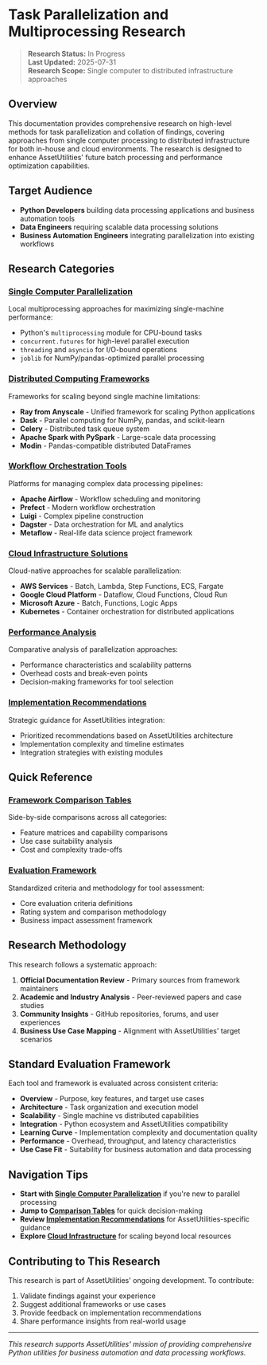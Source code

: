# Task Parallelization and Multiprocessing Research

> **Research Status:** In Progress  
> **Last Updated:** 2025-07-31  
> **Research Scope:** Single computer to distributed infrastructure approaches

## Overview

This documentation provides comprehensive research on high-level methods for task parallelization and collation of findings, covering approaches from single computer processing to distributed infrastructure for both in-house and cloud environments. The research is designed to enhance AssetUtilities' future batch processing and performance optimization capabilities.

## Target Audience

- **Python Developers** building data processing applications and business automation tools
- **Data Engineers** requiring scalable data processing solutions
- **Business Automation Engineers** integrating parallelization into existing workflows

## Research Categories

### [Single Computer Parallelization](single-computer-parallelization.md)
Local multiprocessing approaches for maximizing single-machine performance:
- Python's `multiprocessing` module for CPU-bound tasks
- `concurrent.futures` for high-level parallel execution
- `threading` and `asyncio` for I/O-bound operations
- `joblib` for NumPy/pandas-optimized parallel processing

### [Distributed Computing Frameworks](distributed-computing-frameworks.md)
Frameworks for scaling beyond single machine limitations:
- **Ray from Anyscale** - Unified framework for scaling Python applications
- **Dask** - Parallel computing for NumPy, pandas, and scikit-learn
- **Celery** - Distributed task queue system
- **Apache Spark with PySpark** - Large-scale data processing
- **Modin** - Pandas-compatible distributed DataFrames

### [Workflow Orchestration Tools](workflow-orchestration.md)
Platforms for managing complex data processing pipelines:
- **Apache Airflow** - Workflow scheduling and monitoring
- **Prefect** - Modern workflow orchestration
- **Luigi** - Complex pipeline construction
- **Dagster** - Data orchestration for ML and analytics
- **Metaflow** - Real-life data science project framework

### [Cloud Infrastructure Solutions](cloud-infrastructure.md)
Cloud-native approaches for scalable parallelization:
- **AWS Services** - Batch, Lambda, Step Functions, ECS, Fargate
- **Google Cloud Platform** - Dataflow, Cloud Functions, Cloud Run
- **Microsoft Azure** - Batch, Functions, Logic Apps
- **Kubernetes** - Container orchestration for distributed applications

### [Performance Analysis](performance-analysis.md)
Comparative analysis of parallelization approaches:
- Performance characteristics and scalability patterns
- Overhead costs and break-even points
- Decision-making frameworks for tool selection

### [Implementation Recommendations](implementation-recommendations.md)
Strategic guidance for AssetUtilities integration:
- Prioritized recommendations based on AssetUtilities architecture
- Implementation complexity and timeline estimates
- Integration strategies with existing modules

## Quick Reference

### [Framework Comparison Tables](comparison-tables.md)
Side-by-side comparisons across all categories:
- Feature matrices and capability comparisons
- Use case suitability analysis
- Cost and complexity trade-offs

### [Evaluation Framework](evaluation-framework.md)
Standardized criteria and methodology for tool assessment:
- Core evaluation criteria definitions
- Rating system and comparison methodology
- Business impact assessment framework

## Research Methodology

This research follows a systematic approach:
1. **Official Documentation Review** - Primary sources from framework maintainers
2. **Academic and Industry Analysis** - Peer-reviewed papers and case studies
3. **Community Insights** - GitHub repositories, forums, and user experiences
4. **Business Use Case Mapping** - Alignment with AssetUtilities' target scenarios

## Standard Evaluation Framework

Each tool and framework is evaluated across consistent criteria:
- **Overview** - Purpose, key features, and target use cases
- **Architecture** - Task organization and execution model
- **Scalability** - Single machine vs distributed capabilities
- **Integration** - Python ecosystem and AssetUtilities compatibility
- **Learning Curve** - Implementation complexity and documentation quality
- **Performance** - Overhead, throughput, and latency characteristics
- **Use Case Fit** - Suitability for business automation and data processing

## Navigation Tips

- **Start with [Single Computer Parallelization](single-computer-parallelization.md)** if you're new to parallel processing
- **Jump to [Comparison Tables](comparison-tables.md)** for quick decision-making
- **Review [Implementation Recommendations](implementation-recommendations.md)** for AssetUtilities-specific guidance
- **Explore [Cloud Infrastructure](cloud-infrastructure.md)** for scaling beyond local resources

## Contributing to This Research

This research is part of AssetUtilities' ongoing development. To contribute:
1. Validate findings against your experience
2. Suggest additional frameworks or use cases
3. Provide feedback on implementation recommendations
4. Share performance insights from real-world usage

---

*This research supports AssetUtilities' mission of providing comprehensive Python utilities for business automation and data processing workflows.*